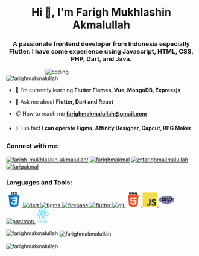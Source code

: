 <h1 align="center">Hi 👋, I'm Farigh Mukhlashin Akmalullah</h1>
<h3 align="center">A passionate frontend developer from Indonesia especially Flutter. I have some experience using Javascript, HTML, CSS, PHP, Dart, and Java.</h3>

<img align="right" alt="coding" width="400" src="https://github.com/FarighMAkmalullah/FarighMAkmalullah/assets/48850497/5665e554-bea6-4015-9069-c7f8e5dfa12d.gif">

<p align="left"> <img src="https://komarev.com/ghpvc/?username=farighmakmalullah&label=Profile%20views&color=0e75b6&style=flat" alt="farighmakmalullah" /> </p>

- 🌱 I’m currently learning **Flutter Flames, Vue, MongoDB, Expressjs**

- 💬 Ask me about **Flutter, Dart and React**

- 📫 How to reach me **farighmakmalullah@gmail.com**

- ⚡ Fun fact **I can operate Figma, Affinity Designer, Capcut, RPG Maker**

<h3 align="left">Connect with me:</h3>
<p align="left">
<a href="https://linkedin.com/in/farigh-mukhlashin-akmalullah/" target="blank"><img align="center" src="https://raw.githubusercontent.com/rahuldkjain/github-profile-readme-generator/master/src/images/icons/Social/linked-in-alt.svg" alt="farigh-mukhlashin-akmalullah/" height="30" width="40" /></a>
<a href="https://instagram.com/farighmakmal" target="blank"><img align="center" src="https://raw.githubusercontent.com/rahuldkjain/github-profile-readme-generator/master/src/images/icons/Social/instagram.svg" alt="farighmakmal" height="30" width="40" /></a>
<a href="https://medium.com/@farighmakmalullah" target="blank"><img align="center" src="https://raw.githubusercontent.com/rahuldkjain/github-profile-readme-generator/master/src/images/icons/Social/medium.svg" alt="@farighmakmalullah" height="30" width="40" /></a>
<a href="https://www.youtube.com/@FarigAkmal" target="blank"><img align="center" src="https://raw.githubusercontent.com/rahuldkjain/github-profile-readme-generator/master/src/images/icons/Social/youtube.svg" alt="farigakmal" height="30" width="40" /></a>
</p>

<h3 align="left">Languages and Tools:</h3>
<p align="left"> <a href="https://www.w3schools.com/css/" target="_blank" rel="noreferrer"> <img src="https://raw.githubusercontent.com/devicons/devicon/master/icons/css3/css3-original-wordmark.svg" alt="css3" width="40" height="40"/> </a> <a href="https://dart.dev" target="_blank" rel="noreferrer"> <img src="https://www.vectorlogo.zone/logos/dartlang/dartlang-icon.svg" alt="dart" width="40" height="40"/> </a> <a href="https://www.figma.com/" target="_blank" rel="noreferrer"> <img src="https://www.vectorlogo.zone/logos/figma/figma-icon.svg" alt="figma" width="40" height="40"/> </a> <a href="https://firebase.google.com/" target="_blank" rel="noreferrer"> <img src="https://www.vectorlogo.zone/logos/firebase/firebase-icon.svg" alt="firebase" width="40" height="40"/> </a> <a href="https://flutter.dev" target="_blank" rel="noreferrer"> <img src="https://www.vectorlogo.zone/logos/flutterio/flutterio-icon.svg" alt="flutter" width="40" height="40"/> </a> <a href="https://git-scm.com/" target="_blank" rel="noreferrer"> <img src="https://www.vectorlogo.zone/logos/git-scm/git-scm-icon.svg" alt="git" width="40" height="40"/> </a> <a href="https://www.w3.org/html/" target="_blank" rel="noreferrer"> <img src="https://raw.githubusercontent.com/devicons/devicon/master/icons/html5/html5-original-wordmark.svg" alt="html5" width="40" height="40"/> </a> <a href="https://developer.mozilla.org/en-US/docs/Web/JavaScript" target="_blank" rel="noreferrer"> <img src="https://raw.githubusercontent.com/devicons/devicon/master/icons/javascript/javascript-original.svg" alt="javascript" width="40" height="40"/> </a> <a href="https://www.php.net" target="_blank" rel="noreferrer"> <img src="https://raw.githubusercontent.com/devicons/devicon/master/icons/php/php-original.svg" alt="php" width="40" height="40"/> </a> <a href="https://postman.com" target="_blank" rel="noreferrer"> <img src="https://www.vectorlogo.zone/logos/getpostman/getpostman-icon.svg" alt="postman" width="40" height="40"/> </a> <a href="https://reactjs.org/" target="_blank" rel="noreferrer"> <img src="https://raw.githubusercontent.com/devicons/devicon/master/icons/react/react-original-wordmark.svg" alt="react" width="40" height="40"/> </a> </p>

<p><img align="left" src="https://github-readme-stats.vercel.app/api/top-langs?username=farighmakmalullah&show_icons=true&locale=en&layout=compact" alt="farighmakmalullah" /></p>

<p>&nbsp;<img align="center" src="https://github-readme-stats.vercel.app/api?username=farighmakmalullah&show_icons=true&locale=en" alt="farighmakmalullah" /></p>

<p><img align="center" src="https://github-readme-streak-stats.herokuapp.com/?user=farighmakmalullah&" alt="farighmakmalullah" /></p>
